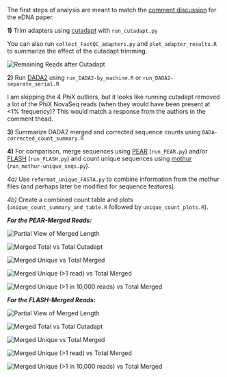 The first steps of analysis are meant to match the [comment discussion](https://www.nature.com/articles/s41598-019-42455-9#article-comments) for the eDNA paper.

**1)** Trim adapters using [cutadapt](https://cutadapt.readthedocs.io/en/stable/) with `run_cutadapt.py`

You can also run `collect_FastQC_adapters.py` and `plot_adapter_results.R` to summarize the effect of the cutadapt trimming.

![Remaining Reads after Cutadapt](Cutadapt-filtered_read_counts-with_sequencer.png "Read Counts by Sequencer")

**2)** Run [DADA2](https://benjjneb.github.io/dada2/tutorial.html) using `run_DADA2-by_machine.R` or `run_DADA2-separate_serial.R`

I am skipping the 4 PhiX outliers, but it looks like running cutadapt removed a lot of the PhiX NovaSeq reads (when they would have been present at <1% frequency)?  This would match a response from the authors in the comment thead.

**3)** Summarize DADA2 merged and corrected sequence counts using `DADA-corrected_count_summary.R`

**4)** For comparison, merge sequences using [PEAR](https://cme.h-its.org/exelixis/web/software/pear/) (`run_PEAR.py`) and/or [FLASH](https://ccb.jhu.edu/software/FLASH/) (`run_FLASH.py`) and count unique sequences using [mothur](https://mothur.org/) (`run_mothur-unique_seqs.py`).

*4a)* Use `reformat_unique_FASTA.py` to combine information from the mothur files (and perhaps later be modified for sequence features).

*4b)* Create a combined count table and plots (`unique_count_summary_and_table.R` followed by `unique_count_plots.R`).

***For the PEAR-Merged Reads:***

![Partial View of Merged Length](PEAR_merged_read_length_distribution.png "Partial View of Merged Length")

![Merged Total vs Total Cutadapt](PEAR_merged_total_merged_versus_total_cutadapt.png "Merged Total vs Total Cutadapt")

![Merged Unique vs Total Merged](PEAR_merged_unique_merged_versus_total_merged.png "Merged Unique vs Total Merged")

![Merged Unique (>1 read) vs Total Merged](PEAR_merged_unique_merged_multi-read_versus_total_merged.png "Merged Unique (>1 read) vs Total Merged")

![Merged Unique (>1 in 10,000 reads) vs Total Merged](PEAR_merged_unique_merged_per10k_versus_total_merged.png "Merged Unique (>1 in 10,000 reads) vs Total Merged")


***For the FLASH-Merged Reads:***

![Partial View of Merged Length](FLASH_merged_read_length_distribution.png "Partial View of Merged Length")

![Merged Total vs Total Cutadapt](FLASH_merged_total_merged_versus_total_cutadapt.png "Merged Total vs Total Cutadapt")

![Merged Unique vs Total Merged](FLASH_merged_unique_merged_versus_total_merged.png "Merged Unique vs Total Merged")

![Merged Unique (>1 read) vs Total Merged](FLASH_merged_unique_merged_multi-read_versus_total_merged.png "Merged Unique (>1 read) vs Total Merged")

![Merged Unique (>1 in 10,000 reads) vs Total Merged](FLASH_merged_unique_merged_per10k_versus_total_merged.png "Merged Unique (>1 in 10,000 reads) vs Total Merged")
